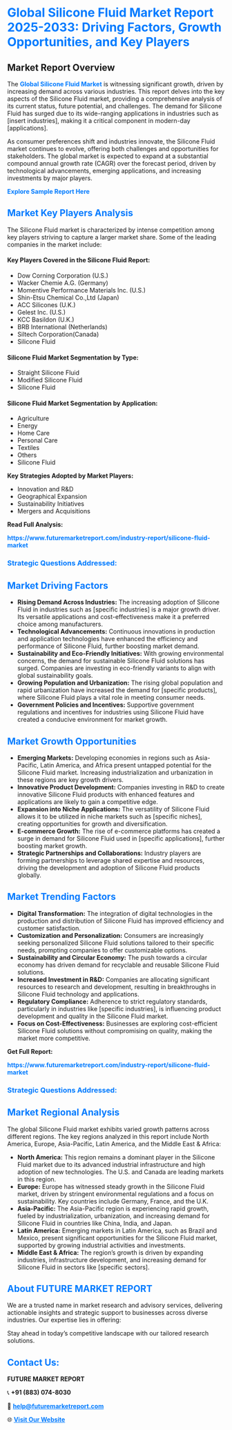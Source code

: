 <h1 style="color: #007BFF;">Global Silicone Fluid Market Report 2025-2033: Driving Factors, Growth Opportunities, and Key Players</h1>

<section id="overview">
<h2>Market Report Overview</h2>
<p>The <a href="https://www.futuremarketreport.com/industry-report/silicone-fluid-market" style="color: #007BFF; text-decoration: none;"><strong>Global Silicone Fluid Market</strong></a> is witnessing significant growth, driven by increasing demand across various industries. This report delves into the key aspects of the Silicone Fluid market, providing a comprehensive analysis of its current status, future potential, and challenges. The demand for Silicone Fluid has surged due to its wide-ranging applications in industries such as [insert industries], making it a critical component in modern-day [applications].</p>
<p>As consumer preferences shift and industries innovate, the Silicone Fluid market continues to evolve, offering both challenges and opportunities for stakeholders. The global market is expected to expand at a substantial compound annual growth rate (CAGR) over the forecast period, driven by technological advancements, emerging applications, and increasing investments by major players.</p>
</section>

<section id="overview">
<p><a href="https://www.futuremarketreport.com/request-sample/reportId=98542" style="color: #007BFF; text-decoration: none;"><strong>Explore Sample Report Here</strong></a></p>
</section>

<section id="key-players">
<h2 style="color: #007BFF;">Market Key Players Analysis</h2>
<p>The Silicone Fluid market is characterized by intense competition among key players striving to capture a larger market share. Some of the leading companies in the market include:</p>
<h4>Key Players Covered in the Silicone Fluid Report:</h4>
<ul><li>Dow Corning Corporation (U.S.)</li><li>Wacker Chemie A.G. (Germany)</li><li>Momentive Performance Materials Inc. (U.S.)</li><li>Shin-Etsu Chemical Co.,Ltd (Japan)</li><li>ACC Silicones (U.K.)</li><li>Gelest Inc. (U.S.)</li><li>KCC Basildon (U.K.)</li><li>BRB International (Netherlands)</li><li>Siltech Corporation(Canada)</li><li>Silicone Fluid</li></ul>
<h4>Silicone Fluid Market Segmentation by Type:</h4>
<ul><li>Straight Silicone Fluid</li><li>Modified Silicone Fluid</li><li>Silicone Fluid</li></ul>

<h4>Silicone Fluid Market Segmentation by Application:</h4>
<ul><li>Agriculture</li><li>Energy</li><li>Home Care</li><li>Personal Care</li><li>Textiles</li><li>Others</li><li>Silicone Fluid</li></ul>
<p><strong>Key Strategies Adopted by Market Players:</strong></p>
<ul>
<li>Innovation and R&D</li>
<li>Geographical Expansion</li>
<li>Sustainability Initiatives</li>
<li>Mergers and Acquisitions</li>
</ul>
</section>

<section>
<p><strong>Read Full Analysis: </strong></p><a href="https://www.futuremarketreport.com/industry-report/silicone-fluid-market" style="color: #007BFF; text-decoration: none;"><strong>https://www.futuremarketreport.com/industry-report/silicone-fluid-market</strong></a>
<h3 style="color: #007BFF;">Strategic Questions Addressed:</h3>
</section>

<section id="driving-factors">
<h2 style="color: #007BFF;">Market Driving Factors</h2>
<ul>
<li><strong>Rising Demand Across Industries:</strong> The increasing adoption of Silicone Fluid in industries such as [specific industries] is a major growth driver. Its versatile applications and cost-effectiveness make it a preferred choice among manufacturers.</li>
<li><strong>Technological Advancements:</strong> Continuous innovations in production and application technologies have enhanced the efficiency and performance of Silicone Fluid, further boosting market demand.</li>
<li><strong>Sustainability and Eco-Friendly Initiatives:</strong> With growing environmental concerns, the demand for sustainable Silicone Fluid solutions has surged. Companies are investing in eco-friendly variants to align with global sustainability goals.</li>
<li><strong>Growing Population and Urbanization:</strong> The rising global population and rapid urbanization have increased the demand for [specific products], where Silicone Fluid plays a vital role in meeting consumer needs.</li>
<li><strong>Government Policies and Incentives:</strong> Supportive government regulations and incentives for industries using Silicone Fluid have created a conducive environment for market growth.</li>
</ul>
</section>

<section id="growth-opportunities">
<h2 style="color: #007BFF;">Market Growth Opportunities</h2>
<ul>
<li><strong>Emerging Markets:</strong> Developing economies in regions such as Asia-Pacific, Latin America, and Africa present untapped potential for the Silicone Fluid market. Increasing industrialization and urbanization in these regions are key growth drivers.</li>
<li><strong>Innovative Product Development:</strong> Companies investing in R&D to create innovative Silicone Fluid products with enhanced features and applications are likely to gain a competitive edge.</li>
<li><strong>Expansion into Niche Applications:</strong> The versatility of Silicone Fluid allows it to be utilized in niche markets such as [specific niches], creating opportunities for growth and diversification.</li>
<li><strong>E-commerce Growth:</strong> The rise of e-commerce platforms has created a surge in demand for Silicone Fluid used in [specific applications], further boosting market growth.</li>
<li><strong>Strategic Partnerships and Collaborations:</strong> Industry players are forming partnerships to leverage shared expertise and resources, driving the development and adoption of Silicone Fluid products globally.</li>
</ul>
</section>

<section id="trending-factors">
<h2 style="color: #007BFF;">Market Trending Factors</h2>
<ul>
<li><strong>Digital Transformation:</strong> The integration of digital technologies in the production and distribution of Silicone Fluid has improved efficiency and customer satisfaction.</li>
<li><strong>Customization and Personalization:</strong> Consumers are increasingly seeking personalized Silicone Fluid solutions tailored to their specific needs, prompting companies to offer customizable options.</li>
<li><strong>Sustainability and Circular Economy:</strong> The push towards a circular economy has driven demand for recyclable and reusable Silicone Fluid solutions.</li>
<li><strong>Increased Investment in R&D:</strong> Companies are allocating significant resources to research and development, resulting in breakthroughs in Silicone Fluid technology and applications.</li>
<li><strong>Regulatory Compliance:</strong> Adherence to strict regulatory standards, particularly in industries like [specific industries], is influencing product development and quality in the Silicone Fluid market.</li>
<li><strong>Focus on Cost-Effectiveness:</strong> Businesses are exploring cost-efficient Silicone Fluid solutions without compromising on quality, making the market more competitive.</li>
</ul>
</section>

<section>
<p><strong>Get Full Report: </strong></p><a href="https://www.futuremarketreport.com/industry-report/silicone-fluid-market" style="color: #007BFF; text-decoration: none;"><strong>https://www.futuremarketreport.com/industry-report/silicone-fluid-market</strong></a>
<h3 style="color: #007BFF;">Strategic Questions Addressed:</h3>
</section>


<section id="regional-analysis">
<h2 style="color: #007BFF;">Market Regional Analysis</h2>
<p>The global Silicone Fluid market exhibits varied growth patterns across different regions. The key regions analyzed in this report include North America, Europe, Asia-Pacific, Latin America, and the Middle East & Africa:</p>
<ul>
<li><strong>North America:</strong> This region remains a dominant player in the Silicone Fluid market due to its advanced industrial infrastructure and high adoption of new technologies. The U.S. and Canada are leading markets in this region.</li>
<li><strong>Europe:</strong> Europe has witnessed steady growth in the Silicone Fluid market, driven by stringent environmental regulations and a focus on sustainability. Key countries include Germany, France, and the U.K.</li>
<li><strong>Asia-Pacific:</strong> The Asia-Pacific region is experiencing rapid growth, fueled by industrialization, urbanization, and increasing demand for Silicone Fluid in countries like China, India, and Japan.</li>
<li><strong>Latin America:</strong> Emerging markets in Latin America, such as Brazil and Mexico, present significant opportunities for the Silicone Fluid market, supported by growing industrial activities and investments.</li>
<li><strong>Middle East & Africa:</strong> The region’s growth is driven by expanding industries, infrastructure development, and increasing demand for Silicone Fluid in sectors like [specific sectors].</li>
</ul>
</section>

<footer>
<h2 style="color: #007BFF;">About FUTURE MARKET REPORT</h2>
<p>We are a trusted name in market research and advisory services, delivering actionable insights and strategic support to businesses across diverse industries. Our expertise lies in offering:</p>

<p>Stay ahead in today’s competitive landscape with our tailored research solutions.</p>

<h2 style="color: #007BFF;">Contact Us:</h2>
<p><strong>FUTURE MARKET REPORT</strong></p>
<p>📞 <strong>+91 (883) 074-8030</strong></p>
<p>📧 <strong><a href="mailto:help@futuremarketreport.com" style="color: #007BFF;">help@futuremarketreport.com</a></strong></p>
<p>🌐 <strong><a href="https://www.futuremarketreport.com/" style="color: #007BFF;">Visit Our Website</a></strong></p>
</footer>